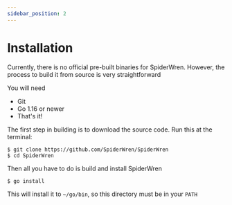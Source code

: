 ```yaml
---
sidebar_position: 2
---
```

# Installation
Currently, there is no official pre-built binaries for SpiderWren. However, the process to build it from source is very straightforward

You will need
- Git
- Go 1.16 or newer
- That's it!

The first step in building is to download the source code. Run this at the terminal:
```
$ git clone https://github.com/SpiderWren/SpiderWren
$ cd SpiderWren
```

Then all you have to do is build and install SpiderWren
```
$ go install
```

This will install it to `~/go/bin`, so this directory must be in your `PATH`
